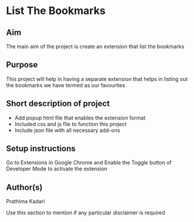 # List The Bookmarks

## Aim

The main aim of the project is create an extension that list the bookmarks

## Purpose

This project will help in having a separate extension that helps in listing out the bookmarks we have termed as our favourites


## Short description of project

- Add popup html file that enables the extension format
- Included css and js file to function this project
- Include json file with all necessary add-ons


## Setup instructions

Go to Extensions in Google Chrome and Enable the Toggle button of Developer Mode to activate the extension


## Author(s)

Prathima Kadari

Use this section to mention if any particular disclaimer is required
